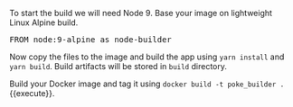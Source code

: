 To start the build we will need Node 9. Base your image on lightweight Linux Alpine build.

<pre class="file" data-filename="Dockerfile" data-target="replace">
FROM node:9-alpine as node-builder
</pre>

Now copy the files to the image and build the app using `yarn install` and `yarn build`.
Build artifacts will be stored in `build` directory.

Build your Docker image and tag it using `docker build -t poke_builder .`{{execute}}.

